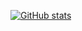 [![GitHub stats](https://github-readme-stats.vercel.app/api?username=overpeek)](https://github.com/anuraghazra/github-readme-stats)

<!--- [![Top Langs](https://github-readme-stats.vercel.app/api/top-langs/?username=overpeek)](https://github.com/anuraghazra/github-readme-stats) --->
